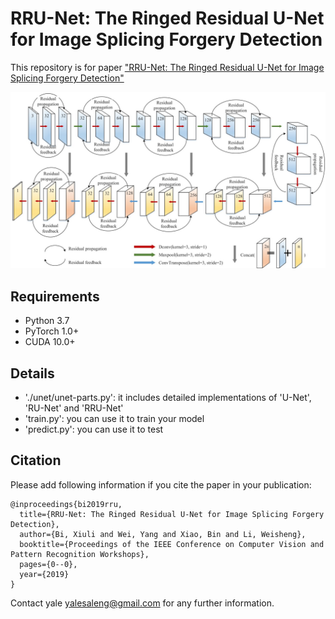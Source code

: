 # RRU-Net: The Ringed Residual U-Net for Image Splicing Forgery Detection
This repository is for paper ["RRU-Net: The Ringed Residual U-Net for Image Splicing Forgery Detection"](http://openaccess.thecvf.com/content_CVPRW_2019/html/CV-COPS/Bi_RRU-Net_The_Ringed_Residual_U-Net_for_Image_Splicing_Forgery_Detection_CVPRW_2019_paper.html)

![](images/network.jpg)

## Requirements
- Python 3.7
- PyTorch 1.0+ 
- CUDA 10.0+

## Details
 - './unet/unet-parts.py': it includes detailed implementations of 'U-Net', 'RU-Net' and 'RRU-Net'
 - 'train.py': you can use it to train your model
 - 'predict.py': you can use it to test

## Citation
Please add following information if you cite the paper in your publication:
```shell
@inproceedings{bi2019rru,
  title={RRU-Net: The Ringed Residual U-Net for Image Splicing Forgery Detection},
  author={Bi, Xiuli and Wei, Yang and Xiao, Bin and Li, Weisheng},
  booktitle={Proceedings of the IEEE Conference on Computer Vision and Pattern Recognition Workshops},
  pages={0--0},
  year={2019}
}
```

Contact yale yalesaleng@gmail.com for any further information.
